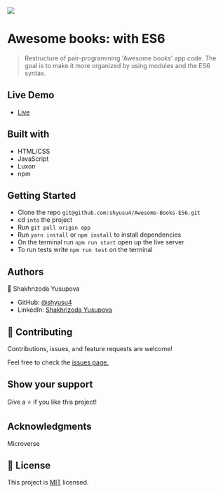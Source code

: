 ![](https://img.shields.io/badge/Microverse-blueviolet)
# Awesome books: with ES6
> Restructure of pair-programming 'Awesome books' app code. The goal is to make it more organized by using modules and the ES6 syntax.

## Live Demo

- [Live](https://shyusu4.github.io/Awesome-Books-ES6/)

## Built with

- HTML/CSS
- JavaScript
- Luxon
- npm

## Getting Started

- Clone the repo `git@github.com:shyusu4/Awesome-Books-ES6.git`
- cd `into` the project
- Run `git pull origin app`
- Run `yarn install` or `npm install` to install dependencies
- On the terminal run `npm run start` open up the live server
- To run tests write `npm run test` on the terminal

## Authors

👤 Shakhrizoda Yusupova

- GitHub: [@shyusu4](https://github.com/shyusu4)
- LinkedIn: [Shakhrizoda Yusupova](https://www.linkedin.com/in/shakhrizoda-yusupova-789253229/?originalSubdomain=uz)

## 🤝 Contributing
Contributions, issues, and feature requests are welcome!

Feel free to check the [issues page.](https://github.com/shyusu4/Awesome-Books-ES6/issues)

## Show your support
Give a ⭐️ if you like this project!

## Acknowledgments

Microverse

## 📝 License

This project is [MIT](https://github.com/shyusu4/Awesome-Books-ES6/blob/ES6/MIT.md) licensed.
